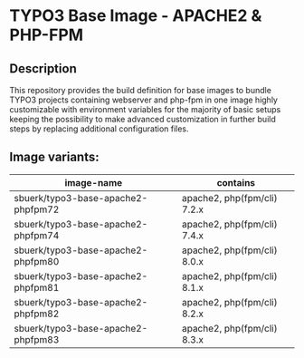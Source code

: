 # TYPO3 Base Image - APACHE2 & PHP-FPM

## Description

This repository provides the build definition for base images
to bundle TYPO3 projects containing webserver and php-fpm in
one image highly customizable with environment variables for
the majority of basic setups keeping the possibility to make
advanced customization in further build steps by replacing
additional configuration files.

## Image variants:

| image-name                         | contains                    |
|------------------------------------|-----------------------------|
| sbuerk/typo3-base-apache2-phpfpm72 | apache2, php(fpm/cli) 7.2.x |
| sbuerk/typo3-base-apache2-phpfpm74 | apache2, php(fpm/cli) 7.4.x |
| sbuerk/typo3-base-apache2-phpfpm80 | apache2, php(fpm/cli) 8.0.x |
| sbuerk/typo3-base-apache2-phpfpm81 | apache2, php(fpm/cli) 8.1.x |
| sbuerk/typo3-base-apache2-phpfpm82 | apache2, php(fpm/cli) 8.2.x |
| sbuerk/typo3-base-apache2-phpfpm83 | apache2, php(fpm/cli) 8.3.x |


